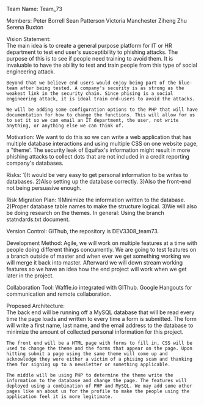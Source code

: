 ﻿Team Name:
	Team_73

Members:
	Peter Borrell
	Sean Patterson
	Victoria Manchester
	Ziheng Zhu
	Serena Buxton

Vision Statement:	
	The main idea is to create a general purpose platform for IT or HR department to test end user's susceptibility to phishing attacks. The purpose of this is to see if people need training to avoid them. It is invaluable to have the ability to test and train people from this type of social engineering attack.
					
	Beyond that we believe end users would enjoy being part of the blue-team after being tested. A company's security is as strong as the weakest link in the security chain. Since phising is a social engineering attack, it is ideal train end-users to avoid the attacks.

	We will be adding some configuration options to the PHP that will have documentation for how to change the functions. This will allow for us to set it so we can email an IT department, the user, not write anything, or anything else we can think of.
						
Motivation:	
	We want to do this so we can write a web application that has multiple database interactions and using multiple CSS on one website page, a "theme'. The security leak of Equifax's information might result in more phishing attacks to collect dots that are not included in a credit reporting company's databases.

Risks:
	1)It would be very easy to get personal information to be writes to databases. 
	2)Also setting up the database correctly. 
	3)Also the front-end not being persuasive enough.

Risk Migration Plan:
	1)Minimize the information written to the database.
	2)Proper database table names to make the structure logical. 
	3)We will also be doing research on the themes. 
	In general: Using the branch statndards.txt document.

Version Control:
	GIThub, the repository is DEV3308_team73.

Development Method:
	Agile, we will work on multiple features at a time with people doing different things concurrently. We are going to test features on a branch outside of master and when ever we get something working we will merge it back into master. Afterward we will down stream working features so we have an idea how the end project will work when we get later in the project. 

Collaboration Tool:
	Waffle.io integrated with GIThub. Google Hangouts for communication and remote collaboration.

Proposed Architecture:	
	The back end will be running off a MySQL database that will be read every time the page loads and written to every time a form is submitted. The form will write a first name, last name, and the email address to the database to minimize the amount of collected personal information for this project.
					
	The front end will be a HTML page with forms to fill in, CSS will be used to change the theme and the forms that appear on the page. Upon hitting submit a page using the same theme will come up and acknowledge they were either a victim of a phising scam and thanking them for signing up to a newsletter or something applicable.

	The middle will be using PHP to determine the theme write the information to the database and change the page. The features will deployed using a combination of PHP and MySQL. We may add some other pages like an about us for the profile to make the people using the application feel it is more legitimate. 
